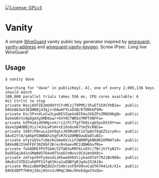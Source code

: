 [![License: GPLv3](https://img.shields.io/badge/License-GPLv3-red.svg)](https://www.gnu.org/licenses/gpl-3.0)
# Vanity
A simple [WireGuard](https://www.wireguard.com/) vanity public key generator inspired by [wireguard-vanity-address](https://github.com/warner/wireguard-vanity-address) and [wireguard-vanity-keygen](https://github.com/axllent/wireguard-vanity-keygen). Screw IPsec. Long live WireGuard!

## Usage
```
$ vanity dave

Searching for "dave" in publicKey[..4], one of every 2,085,136 keys should match
100,000 parallel trials takes 556 ms, CPU cores available: 6
Hit Ctrl+C to stop
private RexjAVFIE2mUOUYtCY+MCzjT9PMS/3huET15XCVhB1o=  public DAVe8b3wV3EQ8N8jd3qjc+DAwkFYLxDSB/KTDNhkPSM=
private En/3P+nVLoCw3LpaREVZqeUsBIFmuJUbZPvZRN3HKgQ=  public DaVeU6tYx9pDgXXyUMDdxwr+5VY9CfWM1nfMPTXNFFo=
private kIPHsAjdVbMgroV/ri2/hl7Tgffb0ivgb5psDSt6Y+w=  public dave2pWUBBjOiir4JoLwPsH+xEiOs6unK7tmZVcKNCw=
private I04Y/FN+uLo2eF0qtxJ65MzQFCiX7p0nTkqUZSzcy0c=  public DAvE2Yl0/q46pFG9WBAhihgFsR7UiD0MBOzwDaOluBI=
private eYyta5VsfvQmcKuSme6V/LLF2W6NPgkBHdK2UPW47x0=  public DAVe8BJ2VmFFEF38Z6bF2Kre/0+baevMCIdQW6bofRo=
private fwSADREfPXTGbAc5ZTAD3uRM7kLsO3r/TBrjh7YyN1Y=  public DaVEGqiA4inSMqN45TO4xHT5xeDJnNvvcOCdimnbX0c=
private zm7xpx9YFydoxdizKkwo6XkXtiykad4YaY792iBn968=  public dAvEsCSTD1CwhQPFS1fqK1Kca1uENBfgRJg4o252A18=
private Mka1xBmPQWZdUZnt54brznFQYO9nxCaUTK7H41zk/XI=  public DAVEdQPTfHk8j1Oxj0Sns2cRMqC3We/EHxEdge2VxQo=
```